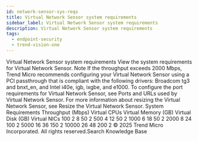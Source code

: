```yaml
---
id: network-sensor-sys-reqs
title: Virtual Network Sensor system requirements
sidebar_label: Virtual Network Sensor system requirements
description: Virtual Network Sensor system requirements
tags:
  - endpoint-security
  - trend-vision-one
---
```


 Virtual Network Sensor system requirements View the system requirements for Virtual Network Sensor. Note If the throughput exceeds 2000 Mbps, Trend Micro recommends configuring your Virtual Network Sensor using a PCI passthrough that is compliant with the following drivers: Broadcom tg3 and bnxt_en, and Intel i40e, igb, ixgbe, and e1000. To configure the port requirements for Virtual Network Sensor, see Ports and URLs used by Virtual Network Sensor. For more information about resizing the Virtual Network Sensor, see Resize the Virtual Network Sensor. System Requirements Throughput (Mbps) Virtual CPUs Virtual Memory (GB) Virtual Disk (GB) Virtual NICs 100 2 8 50 2 500 4 12 50 2 1000 6 18 50 2 2000 8 24 100 2 5000 16 36 150 2 10000 26 48 200 2 © 2025 Trend Micro Incorporated. All rights reserved.Search Knowledge Base